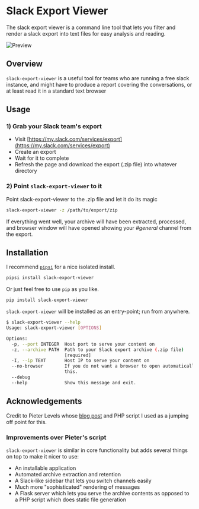 # Slack Export Viewer

The slack export viewer is a command line tool that lets you filter and render
a slack export into text files for easy analysis and reading.

![Preview](screenshot.png)


## Overview

`slack-export-viewer` is a useful tool for teams who are running a free slack instance, and might have to produce a report covering the conversations, or at least read it in a standard text browser


## Usage

### 1) Grab your Slack team's export

* Visit [https://my.slack.com/services/export](https://my.slack.com/services/export)
* Create an export
* Wait for it to complete
* Refresh the page and download the export (.zip file) into whatever directory

### 2) Point `slack-export-viewer` to it

Point slack-export-viewer to the .zip file and let it do its magic

```bash
slack-export-viewer -z /path/to/export/zip
```

If everything went well, your archive will have been extracted, processed, and browser window will have opened showing your *#general* channel from the export.


## Installation

I recommend [`pipsi`](https://github.com/mitsuhiko/pipsi) for a nice
isolated install.

```bash
pipsi install slack-export-viewer
```

Or just feel free to use `pip` as you like.

```bash
pip install slack-export-viewer
```

`slack-export-viewer` will be installed as an entry-point; run from anywhere.

```bash
$ slack-export-viewer --help
Usage: slack-export-viewer [OPTIONS]

Options:
  -p, --port INTEGER  Host port to serve your content on
  -z, --archive PATH  Path to your Slack export archive (.zip file)
                      [required]
  -I, --ip TEXT       Host IP to serve your content on
  --no-browser        If you do not want a browser to open automatically, set
                      this.
  --debug
  --help              Show this message and exit.
```


## Acknowledgements

Credit to Pieter Levels whose [blog post](https://levels.io/slack-export-to-html/) and PHP script I used as a jumping off point for this.

### Improvements over Pieter's script

 `slack-export-viewer` is similar in core functionality but adds several things on top to make it nicer to use:

* An installable application
* Automated archive extraction and retention
* A Slack-like sidebar that lets you switch channels easily
* Much more "sophisticated" rendering of messages
* A Flask server which lets you serve the archive contents as opposed to a PHP script which does static file generation

